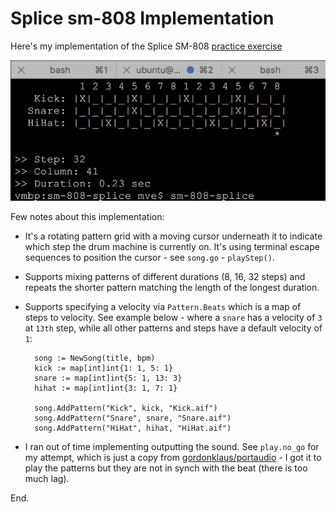 # Splice sm-808 Implementation

Here's my implementation of the Splice SM-808 [practice exercise](https://github.com/splicers/sm-808)

![rotating pattern grid with a moving cursor underneath](/sm-808-animation.gif?raw=true)

Few notes about this implementation:

* It's a rotating pattern grid with a moving cursor underneath it to indicate which step the drum machine is currently on.  It's using terminal escape sequences to position the cursor - see `song.go` - `playStep()`.
* Supports mixing patterns of different durations (8, 16, 32 steps) and repeats the shorter pattern matching the length of the longest duration.
* Supports specifying a velocity via `Pattern.Beats` which is a map of steps to velocity.  See example below - where a `snare` has a velocity of `3` at `13th` step, while all other patterns and steps have a default velocity of `1`:

        song := NewSong(title, bpm)
        kick := map[int]int{1: 1, 5: 1}
        snare := map[int]int{5: 1, 13: 3}
        hihat := map[int]int{3: 1, 7: 1}

        song.AddPattern("Kick", kick, "Kick.aif")
        song.AddPattern("Snare", snare, "Snare.aif")
        song.AddPattern("HiHat", hihat, "HiHat.aif")

* I ran out of time implementing outputting the sound.  See `play.no_go` for my attempt, which is just a copy from [gordonklaus/portaudio](https://github.com/gordonklaus/portaudio) - I got it to play the patterns but they are not in synch with the beat (there is too much lag).

End.
